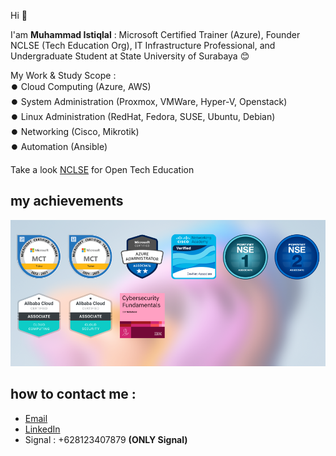 Hi 👋

I'am **Muhammad Istiqlal** : Microsoft Certified Trainer (Azure), Founder NCLSE (Tech Education Org), IT Infrastructure Professional, and Undergraduate Student at State University of Surabaya 😊

My Work & Study Scope : <br>
⏺️ Cloud Computing (Azure, AWS) <br>
⏺️ System Administration (Proxmox, VMWare, Hyper-V, Openstack) <br>
⏺️ Linux Administration (RedHat, Fedora, SUSE, Ubuntu, Debian) <br>
⏺️ Networking (Cisco, Mikrotik) <br>
⏺️ Automation (Ansible) <br>

Take a look [NCLSE](https://github.com/NCLSE) for Open Tech Education

## my achievements
![](https://github.com/iqlal/iqlal/blob/master/image/pencapaian.png)

## how to contact me :
- [Email](mailto:iqlal@nclse.org)
- [LinkedIn](https://linkedin.com/in/iqlal)
- Signal : +628123407879 **(ONLY Signal)**
